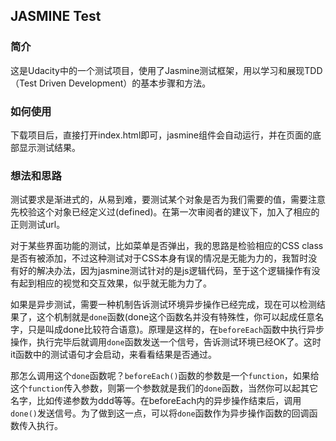 ## JASMINE Test

### 简介

这是Udacity中的一个测试项目，使用了Jasmine测试框架，用以学习和展现TDD（Test Driven Development）的基本步骤和方法。

### 如何使用

下载项目后，直接打开index.html即可，jasmine组件会自动运行，并在页面的底部显示测试结果。

### 想法和思路

测试要求是渐进式的，从易到难，要测试某个对象是否为我们需要的值，需要注意先校验这个对象已经定义过(defined)。在第一次审阅者的建议下，加入了相应的正则测试url。

对于某些界面功能的测试，比如菜单是否弹出，我的思路是检验相应的CSS class是否有被添加，不过这种测试对于CSS本身有误的情况是无能为力的，我暂时没有好的解决办法，因为jasmine测试针对的是js逻辑代码，至于这个逻辑操作有没有起到相应的视觉和交互效果，似乎就无能为力了。

如果是异步测试，需要一种机制告诉测试环境异步操作已经完成，现在可以检测结果了，这个机制就是`done`函数(done这个函数名并没有特殊性，你可以起成任意名字，只是叫成done比较符合语意)。原理是这样的，在`beforeEach`函数中执行异步操作，执行完毕后就调用`done`函数发送一个信号，告诉测试环境已经OK了。这时it函数中的测试语句才会启动，来看看结果是否通过。

那怎么调用这个`done`函数呢？`beforeEach()`函数的参数是一个`function`，如果给这个`function`传入参数，则第一个参数就是我们的`done`函数，当然你可以起其它名字，比如传递参数为ddd等等。在beforeEach内的异步操作结束后，调用`done()`发送信号。为了做到这一点，可以将`done`函数作为异步操作函数的回调函数传入执行。